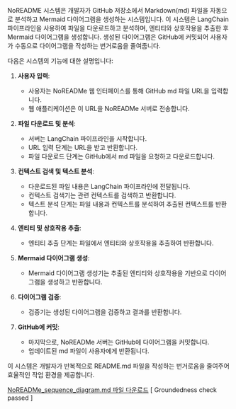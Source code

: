 NoREADME 시스템은 개발자가 GitHub 저장소에서 Markdown(md) 파일을 자동으로 분석하고 Mermaid 다이어그램을 생성하는 시스템입니다. 이 시스템은 LangChain 파이프라인을 사용하여 파일을 다운로드하고 분석하며, 엔티티와 상호작용을 추출한 후 Mermaid 다이어그램을 생성합니다. 생성된 다이어그램은 GitHub에 커밋되어 사용자가 수동으로 다이어그램을 작성하는 번거로움을 줄여줍니다.

다음은 시스템의 기능에 대한 설명입니다:

1. **사용자 입력**:
   - 사용자는 NoREADMe 웹 인터페이스를 통해 GitHub md 파일 URL을 입력합니다.
   - 웹 애플리케이션은 이 URL을 NoREADMe 서버로 전송합니다.

2. **파일 다운로드 및 분석**:
   - 서버는 LangChain 파이프라인을 시작합니다.
   - URL 입력 단계는 URL을 받고 반환합니다.
   - 파일 다운로드 단계는 GitHub에서 md 파일을 요청하고 다운로드합니다.

3. **컨텍스트 검색 및 텍스트 분석**:
   - 다운로드된 파일 내용은 LangChain 파이프라인에 전달됩니다.
   - 컨텍스트 검색기는 관련 컨텍스트를 검색하고 반환합니다.
   - 텍스트 분석 단계는 파일 내용과 컨텍스트를 분석하여 추출된 컨텍스트를 반환합니다.

4. **엔티티 및 상호작용 추출**:
   - 엔티티 추출 단계는 파일에서 엔티티와 상호작용을 추출하여 반환합니다.

5. **Mermaid 다이어그램 생성**:
   - Mermaid 다이어그램 생성기는 추출된 엔티티와 상호작용을 기반으로 다이어그램을 생성하고 반환합니다.

6. **다이어그램 검증**:
   - 검증기는 생성된 다이어그램을 검증하고 결과를 반환합니다.

7. **GitHub에 커밋**:
   - 마지막으로, NoREADMe 서버는 GitHub에 다이어그램을 커밋합니다.
   - 업데이트된 md 파일이 사용자에게 반환됩니다.

이 시스템은 개발자가 반복적으로 README.md 파일을 작성하는 번거로움을 줄여주어 효율적인 작업 환경을 제공합니다.

[NoREADMe_sequence_diagram.md 파일 다운로드](sandbox:/mnt/data/AutoMermaid_sequence_diagram.md)
[ Groundedness check passed ] 